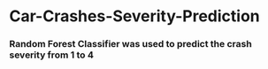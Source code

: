 # Car-Crashes-Severity-Prediction
### Random Forest Classifier was used to predict the crash severity from 1 to 4
